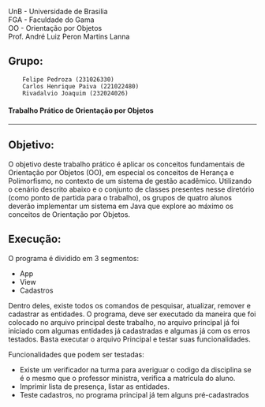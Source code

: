 
UnB - Universidade de Brasilia  
FGA - Faculdade do Gama  
OO - Orientação por Objetos  
Prof. André Luiz Peron Martins Lanna  
## Grupo: 
        Felipe Pedroza (231026330)
        Carlos Henrique Paiva (221022480)
        Rivadalvio Joaquim (232024026)
       
#### Trabalho Prático de Orientação por Objetos 
---

## Objetivo:  
O objetivo deste trabalho prático é aplicar os conceitos fundamentais de
Orientação por Objetos (OO), em especial os conceitos de Herança e Polimorfismo,
no contexto de um sistema de gestão acadêmico. Utilizando o cenário descrito
abaixo e o conjunto de classes presentes nesse diretório (como ponto de partida
para o trabalho), os grupos de quatro alunos deverão implementar um sistema em
Java que explore ao máximo os conceitos de Orientação por Objetos.


## Execução:
O programa é dividido em 3 segmentos:
-  App
-  View
-  Cadastros

Dentro deles, existe todos os comandos de pesquisar, atualizar, remover e cadastrar as entidades.
O programa, deve ser executado da maneira que foi colocado no arquivo principal deste trabalho, no 
arquivo principal já foi iniciado com algumas entidades já cadastradas e algumas já com os erros testados.
Basta executar o arquivo Principal e testar suas funcionalidades.

Funcionalidades que podem ser testadas: 
- Existe um verificador na turma para averiguar o codigo da disciplina se é o mesmo que o professor ministra, verifica a matrícula
  do aluno.
- Imprimir lista de presença, listar as entidades.
- Teste cadastros, no programa principal já tem alguns pré-cadastrados


             
